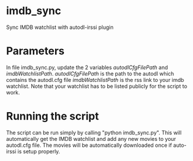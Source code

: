 # imdb_sync
Sync IMDB watchlist with autodl-irssi plugin

# Parameters
In file imdb_sync.py, update the 2 variables *autodlCfgFilePath* and *imdbWatchlistPath*. 
*autodlCfgFilePath* is the path to the autodl which contains the autodl.cfg file
*imdbWatchlistPath* is the rss link to your imdb watchlist. Note that your watchlist has to be listed publicly for the script to work.

# Running the script
The script can be run simply by calling "python imdb_sync.py". This will automatically get the IMDB watchlist and add any new movies to your autodl.cfg file. The movies will be automatically downloaded once if auto-irssi is setup properly.